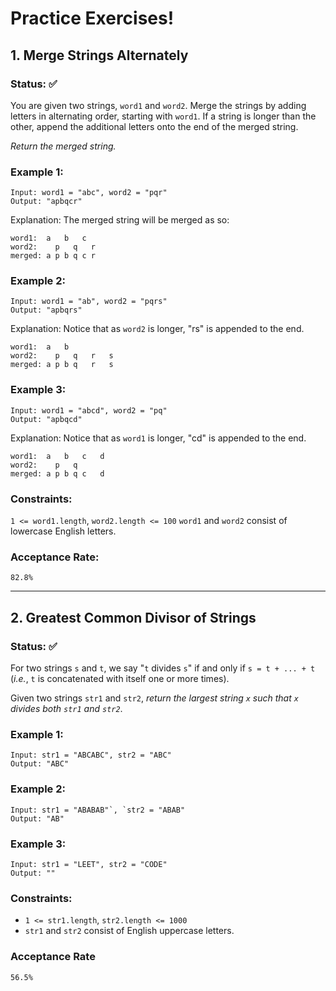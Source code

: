 # Practice Exercises!

## 1. Merge Strings Alternately

### Status: ✅

You are given two strings, `word1` and `word2`. Merge the strings by adding letters
in alternating order, starting with `word1`. If a string is longer than the other,
append the additional letters onto the end of the merged string.

_Return the merged string._

### Example 1:
```
Input: word1 = "abc", word2 = "pqr"
Output: "apbqcr"
```
Explanation: The merged string will be merged as so:
```
word1:  a   b   c
word2:    p   q   r
merged: a p b q c r
```

### Example 2:
```
Input: word1 = "ab", word2 = "pqrs"
Output: "apbqrs"
```
Explanation: Notice that as `word2` is longer, "rs" is appended to the end.
```
word1:  a   b
word2:    p   q   r   s
merged: a p b q   r   s
```

### Example 3:

```
Input: word1 = "abcd", word2 = "pq"
Output: "apbqcd"
```
Explanation: Notice that as `word1` is longer, "cd" is appended to the end.
```
word1:  a   b   c   d
word2:    p   q
merged: a p b q c   d
```

### Constraints:

`1 <= word1.length`, `word2.length <= 100`
`word1` and `word2` consist of lowercase English letters.

### Acceptance Rate:
`82.8%`


* * *


## 2. Greatest Common Divisor of Strings

### Status: ✅

For two strings `s` and `t`, we say "`t` divides `s`" if and only if `s = t + ... + t` (_i.e._, `t` is concatenated with itself one or more times).

Given two strings `str1` and `str2`, _return the largest string `x` such that `x` divides both `str1` and `str2`_.

### Example 1:
```
Input: str1 = "ABCABC", str2 = "ABC"
Output: "ABC"
```

### Example 2:
```
Input: str1 = "ABABAB"`, `str2 = "ABAB"
Output: "AB"
```

### Example 3:
```
Input: str1 = "LEET", str2 = "CODE"
Output: ""
```

### Constraints:

* `1 <= str1.length`, `str2.length <= 1000`
* `str1` and `str2` consist of English uppercase letters.

### Acceptance Rate
`56.5%`
